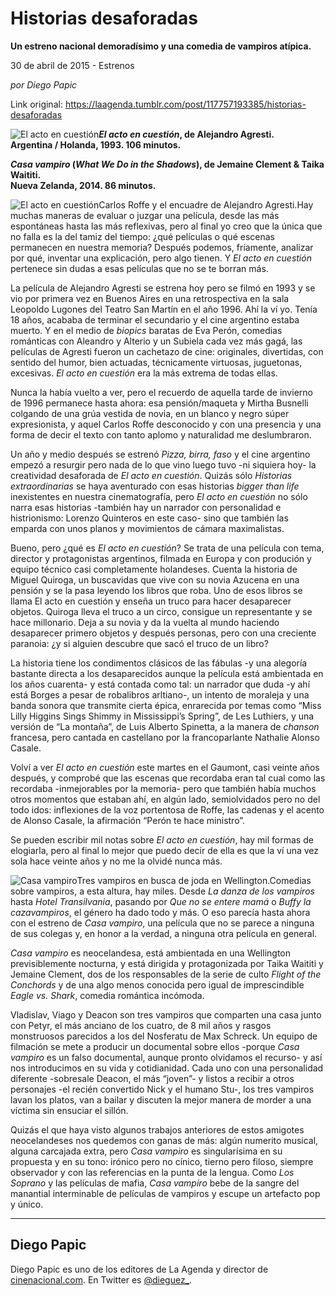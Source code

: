 # Historias desaforadas

**Un estreno nacional demoradísimo y una comedia de vampiros atípica.**

30 de abril de 2015 - Estrenos

_por Diego Papic_

Link original: https://laagenda.tumblr.com/post/117757193385/historias-desaforadas

![El acto en cuestión](https://64.media.tumblr.com/607a22e24ceb7cba03a57aeec35d82e2/tumblr_inline_pgtroxGVKC1t6q87u_500.jpg)***El acto en cuestión*, de Alejandro Agresti.  
 Argentina / Holanda, 1993. 106 minutos.**

***Casa vampiro* (*What We Do in the Shadows*), de Jemaine Clement & Taika Waititi.  
 Nueva Zelanda, 2014. 86 minutos.**

![El acto en cuestión](https://64.media.tumblr.com/607a22e24ceb7cba03a57aeec35d82e2/tumblr_inline_pgtroxGVKC1t6q87u_400.jpg)Carlos Roffe y el encuadre de Alejandro Agresti.Hay muchas maneras de evaluar o juzgar una película, desde las más espontáneas hasta las más reflexivas, pero al final yo creo que la única que no falla es la del tamiz del tiempo: ¿qué películas o qué escenas permanecen en nuestra memoria? Después podemos, fríamente, analizar por qué, inventar una explicación, pero algo tienen. Y *El acto en cuestión* pertenece sin dudas a esas películas que no se te borran más.

La película de Alejandro Agresti se estrena hoy pero se filmó en 1993 y se vio por primera vez en Buenos Aires en una retrospectiva en la sala Leopoldo Lugones del Teatro San Martín en el año 1996. Ahí la ví yo. Tenía 18 años, acababa de terminar el secundario y el cine argentino estaba muerto. Y en el medio de *biopics* baratas de Eva Perón, comedias románticas con Aleandro y Alterio y un Subiela cada vez más gagá, las películas de Agresti fueron un cachetazo de cine: originales, divertidas, con sentido del humor, bien actuadas, técnicamente virtuosas, juguetonas, excesivas. *El acto en cuestión* era la más extrema de todas ellas.

Nunca la había vuelto a ver, pero el recuerdo de aquella tarde de invierno de 1996 permanece hasta ahora: esa pensión/maqueta y Mirtha Busnelli colgando de una grúa vestida de novia, en un blanco y negro súper expresionista, y aquel Carlos Roffe desconocido y con una presencia y una forma de decir el texto con tanto aplomo y naturalidad me deslumbraron.

Un año y medio después se estrenó *Pizza, birra, faso* y el cine argentino empezó a resurgir pero nada de lo que vino luego tuvo -ni siquiera hoy- la creatividad desaforada de *El acto en cuestión*. Quizás sólo *Historias extraordinarias* se haya aventurado con esas historias *bigger than life* inexistentes en nuestra cinematografía, pero *El acto en cuestión* no sólo narra esas historias -también hay un narrador con personalidad e histrionismo: Lorenzo Quinteros en este caso- sino que también las emparda con unos planos y movimientos de cámara maximalistas.

Bueno, pero ¿qué es *El acto en cuestión*? Se trata de una película con tema, director y protagonistas argentinos, filmada en Europa y con produción y equipo técnico casi completamente holandeses. Cuenta la historia de Miguel Quiroga, un buscavidas que vive con su novia Azucena en una pensión y se la pasa leyendo los libros que roba. Uno de esos libros se llama El acto en cuestión y enseña un truco para hacer desaparecer objetos. Quiroga lleva el truco a un circo, consigue un representante y se hace millonario. Deja a su novia y da la vuelta al mundo haciendo desaparecer primero objetos y después personas, pero con una creciente paranoia: ¿y si alguien descubre que sacó el truco de un libro?

La historia tiene los condimentos clásicos de las fábulas -y una alegoría bastante directa a los desaparecidos aunque la película está ambientada en los años cuarenta- y está contada como tal: un narrador que duda -y ahí está Borges a pesar de robalibros arltiano-, un intento de moraleja y una banda sonora que transmite cierta épica, enrarecida por temas como “Miss Lilly Higgins Sings Shimmy in Mississippi’s Spring”, de Les Luthiers, y una versión de “La montaña”, de Luis Alberto Spinetta, a la manera de *chanson* francesa, pero cantada en castellano por la francoparlante Nathalie Alonso Casale.

Volví a ver *El acto en cuestión* este martes en el Gaumont, casi veinte años después, y comprobé que las escenas que recordaba eran tal cual como las recordaba -inmejorables por la memoria- pero que también había muchos otros momentos que estaban ahí, en algún lado, semiolvidados pero no del todo idos: inflexiones de la voz portentosa de Roffe, las cadenas y el acento de Alonso Casale, la afirmación “Perón te hace ministro”.

Se pueden escribir mil notas sobre *El acto en cuestión*, hay mil formas de elogiarla, pero al final lo mejor que puedo decir de ella es que la ví una vez sola hace veinte años y no me la olvidé nunca más.

![Casa vampiro](https://64.media.tumblr.com/3a3ca328c0cad6d1ea57f5e266c2f033/tumblr_inline_pgtroy9WU61t6q87u_400.jpg)Tres vampiros en busca de joda en Wellington.Comedias sobre vampiros, a esta altura, hay miles. Desde *La danza de los vampiros* hasta *Hotel Transilvania*, pasando por *Que no se entere mamá* o *Buffy la cazavampiros*, el género ha dado todo y más. O eso parecía hasta ahora con el estreno de *Casa vampiro*, una película que no se parece a ninguna de sus colegas y, en honor a la verdad, a ninguna otra película en general.

*Casa vampiro* es neocelandesa, está ambientada en una Wellington previsiblemente nocturna, y está dirigida y protagonizada por Taika Waititi y Jemaine Clement, dos de los responsables de la serie de culto *Flight of the Conchords* y de una algo menos conocida pero igual de imprescindible *Eagle vs. Shark*, comedia romántica incómoda.

Vladislav, Viago y Deacon son tres vampiros que comparten una casa junto con Petyr, el más anciano de los cuatro, de 8 mil años y rasgos monstruosos parecidos a los del Nosferatu de Max Schreck. Un equipo de filmación se mete a producir un documental sobre ellos -porque *Casa vampiro* es un falso documental, aunque pronto olvidamos el recurso- y así nos introducimos en su vida y cotidianidad. Cada uno con una personalidad diferente -sobresale Deacon, el más “joven”- y listos a recibir a otros personajes -el recién convertido Nick y el humano Stu-, los tres vampiros lavan los platos, van a bailar y discuten la mejor manera de morder a una víctima sin ensuciar el sillón.

Quizás el que haya visto algunos trabajos anteriores de estos amigotes neocelandeses nos quedemos con ganas de más: algún numerito musical, alguna carcajada extra, pero *Casa vampiro* es singularísima en su propuesta y en su tono: irónico pero no cínico, tierno pero filoso, siempre observador y con las referencias en la punta de la lengua. Como *Los Soprano* y las películas de mafia, *Casa vampiro* bebe de la sangre del manantial interminable de películas de vampiros y escupe un artefacto pop y único.



---

 Diego Papic
------------

 Diego Papic es uno de los editores de La Agenda y director de [cinenacional.com](http://www.cinenacional.com). En Twitter es [@dieguez\_](http://www.twitter.com/dieguez_). 


